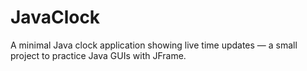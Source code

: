 # JavaClock
A minimal Java clock application showing live time updates — a small project to practice Java GUIs with JFrame.
